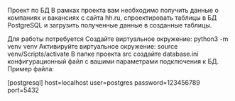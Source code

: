 Проект по БД
В рамках проекта вам необходимо получить данные о компаниях и вакансиях с сайта hh.ru, спроектировать таблицы в БД PostgreSQL и загрузить полученные данные в созданные таблицы.

Для работы потребуется
Создайте виртуальное окружение:
python3 -m venv venv
Активируйте виртуальное окружение:
source venv/Scripts/activate
В папке проекта src cоздайте database.ini конфигурационный файл с вашими параметрами подключения к БД.
Пример файла:


[postgresql] 
host=localhost
user=postgres
password=123456789
port=5432


